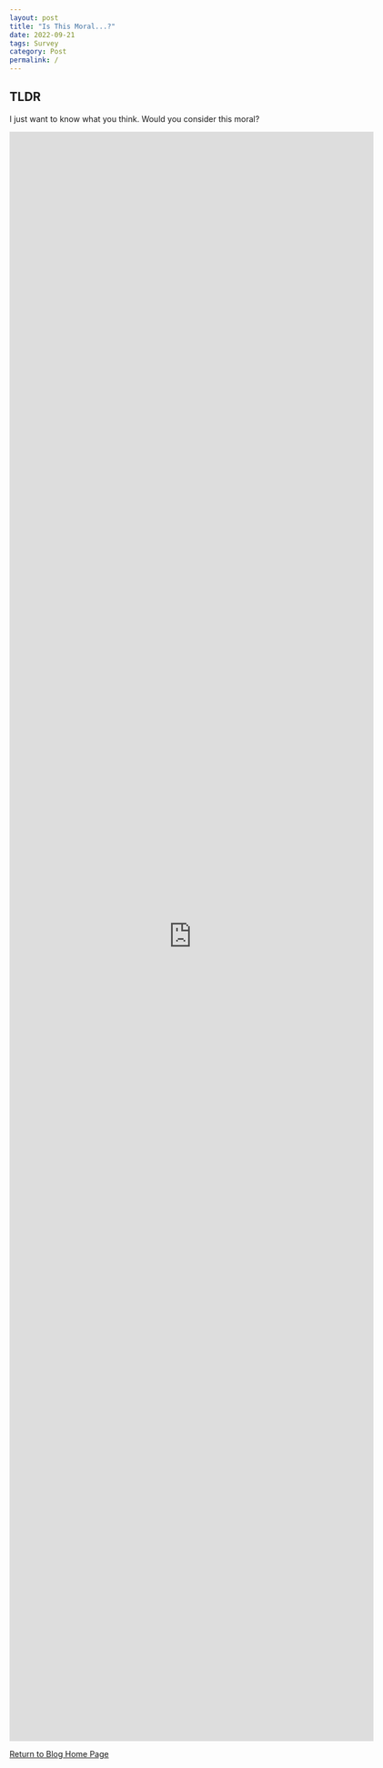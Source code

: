 ```yaml
---
layout: post  
title: "Is This Moral...?"
date: 2022-09-21
tags: Survey
category: Post
permalink: /
---
```


## TLDR

  I just want to know what you think. Would you consider this moral?
  
<iframe src="https://docs.google.com/forms/d/e/1FAIpQLSdvvXsM2pLRihcTD7FKPzfD2QRycqm0TZE9ZOKqpjHWG2qong/viewform?embedded=true" width="640" height="2830" frameborder="0" marginheight="0" marginwidth="0">Loading…</iframe>
  
[Return to Blog Home Page](https://bregreen.github.io/blog.html#)

